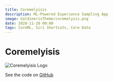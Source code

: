 ```yaml
---
title: Coremelyisis
description: ML-Powered Experience Sampling App
image: GaldinerisTheme/coremelysis.png
date: 2020-11-20 00:00
tags: CoreML, Siri Shortcuts, Core Data 
---
```

# Coremelyisis

![Coremelyisis Logo](/GaldinerisTheme/coremelyisis.jpg)



See the code on [GitHub](https://github.com/Galdineris/Coremelysis)
